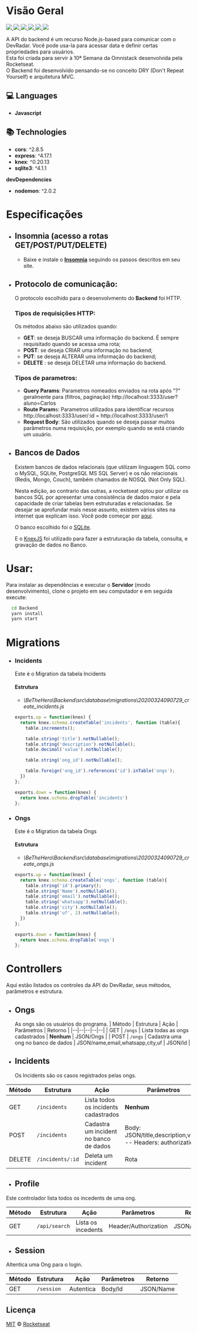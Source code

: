 
# Visão Geral
<p align="justify">
  <a aria-label="Versão do Node" href="https://github.com/nodejs/node/blob/master/doc/changelogs/CHANGELOG_V12.md#12.14.1">
    <img src="https://img.shields.io/badge/node.js@lts-12.14.1-informational?logo=Node.JS"></img>
</a>
  <a aria-label="express" href="https://github.com/expressjs/expresss">
    <img src="https://img.shields.io/badge/Express-4.17.1-informational?logo=expressjs"></img>
  </a>
  <a aria-label="cors" href="https://github.com/expressjs/expresss">
    <img src="https://img.shields.io/badge/Cors-2.8.5-informational?logo=cors"></img>
  </a>
  <a aria-label="SQLite" href="https://github.com/sqlite/sqlite">
    <img src="https://img.shields.io/badge/SQLite3-4.1.1-informational?logo=sql"></img>
  </a>
  <a aria-label="knex" href="https://github.com/Automattic/mongoose/blob/master/History.md#user-content-587--2020-01-10">
    <img src="https://img.shields.io/badge/knex.js-0.20.13-informational?logo=knex"></img>
  </a>
  <a aria-label="Dia 3 de 5" href="https://rocketseat.com.br/week-10/aulas#2">
    <img src="https://img.shields.io/badge/Dia-2-green"></img>
  </a>
</p>

A API do backend é um recurso Node.js-based para comunicar com o DevRadar. Você pode usa-la para acessar data e definir certas propriedades para usuários.  
Esta foi criada para servir à 10ª Semana da Omnistack desenvolvida pela Rocketseat.  
O Backend foi desenvolvido pensando-se no conceito DRY (Don't Repeat Yourself) e arquitetura MVC.

## :computer: Languages

- **Javascript**

## :books: Technologies

- **cors**: ^2.8.5
- **express**: ^4.17.1
- **knex**: ^0.20.13
- **sqlite3**: ^4.1.1

**devDependencies**

- **nodemon**: ^2.0.2


# Especificações
- ## Insomnia (acesso a rotas GET/POST/PUT/DELETE)
	- Baixe e instale o **[Insomnia](https://insomnia.rest/ "Insomnia")** seguindo os passos descritos em seu site.

- ## Protocolo de comunicação:
	O protocolo escolhido para o desenvolvmento do **Backend** foi HTTP.
	### Tipos de requisições HTTP:
	Os métodos abaixo são utilizados quando:

	- **GET**: se deseja BUSCAR uma informação do backend. É sempre requisitado quando se acessa uma rota;
	- **POST**: se deseja CRIAR uma informação no backend;
	- **PUT**: se deseja ALTERAR uma informação do backend;
	- **DELETE** : se deseja DELETAR uma informação do backend.

	###  Tipos de parametros:
	- **Query Params**: Parametros nomeados enviados na rota após "?" geralmente para (filtros, paginação)
		 http://localhost:3333/user?aluno=Carlos
	- **Route Param**s: Parametros utilizados para identificar recursos
		 http://localhost:3333/user/:id = http://localhost:3333/user/1
	- **Request Body**: São utilizados quando se deseja passar muitos parâmetros numa requisição, por exemplo quando se está criando um usuário.

- ## Bancos de Dados
	Existem bancos de dados relacionais (que utilizam linguagem SQL como o MySQL, SQLite, PostgreSQL MS SQL Server) e os não relacionais (Redis, Mongo, Couch), também chamados de NOSQL (Not Only SQL).

	Nesta edição, ao contrario das outras, a rocketseat optou por utilizar os bancos SQL por apresentar uma consistência de dados maior e pela capacidade de criar tabelas bem estruturadas e relacionadas. Se desejar se aprofundar mais nesse assunto, existem vários sites na internet que explicam isso. Você pode começar por [aqui](https://www.devmedia.com.br/conceitos-fundamentais-de-banco-de-dados/1649 "aqui").

	O banco escolhido foi o [SQLite](https://github.com/sqlite/sqlite "SQLite").
	
	E o [KnexJS](http://knexjs.org/ "KnexJS") foi utilizado para fazer a estruturação da tabela, consulta, e gravação de dados no Banco.


# Usar:
  Para instalar as dependências e executar o **Servidor** (modo desenvolvimento), clone o projeto em seu computador e em seguida execute:
  ```bash
    cd Backend
    yarn install
    yarn start
  ```
 # Migrations
- ### Incidents
	Este é o Migration da tabela Incidents

	#### Estrutura
	 - *\BeTheHero\Backend\src\database\migrations\20200324090729_create_incidents.js*

	```js
	exports.up = function(knex) {
	  return knex.schema.createTable('incidents', function (table){
		table.increments();

		table.string('title').notNullable();
		table.string('description').notNullable();
		table.decimal('value').notNullable();

		table.string('ong_id').notNullable();

		table.foreign('ong_id').references('id').inTable('ongs');
	  })
	};

	exports.down = function(knex) {
	  return knex.schema.dropTable('incidents')
	};
	```

- ### Ongs
	Este é o Migration da tabela Ongs

	#### Estrutura
	 - *\BeTheHero\Backend\src\database\migrations\20200324090729_create_ongs.js*

	```js
	exports.up = function(knex) {
	  return knex.schema.createTable('ongs', function (table){
		table.string('id').primary();
		table.string('Name').notNullable();
		table.string('email').notNullable();
		table.string('whatsapp').notNullable();
		table.string('city').notNullable();
		table.string('uf', 2).notNullable();
	  })
	};

	exports.down = function(knex) {
	  return knex.schema.dropTable('ongs')
	};
	```

# Controllers
Aqui estão listados os controles da API do DevRadar, seus métodos, parâmetros e estrutura.
- ## Ongs
	As ongs são os usuários do programa.
	| Método | Estrutura | Ação | Parâmetros | Retorno |
	|--|--|--|--|--|
	| GET | `/ongs` | Lista todas as ongs cadastrados | **Nenhum** | JSON/Ongs |
	| POST | `/ongs` | Cadastra uma ong no banco de dados | JSON/name,email,whatsapp,city,uf | JSON/Id |

- ## Incidents
	Os Incidents são os casos registrados pelas ongs.

| Método | Estrutura | Ação | Parâmetros | Retorno |
| ------ | ------ | ------ | ------ | ------ |
| GET | `/incidents` | Lista todos os incidents cadastrados   | **Nenhum** | JSON/Incident |
| POST | `/incidents` | Cadastra um incident no banco de dados | Body: JSON/title,description,value -- Headers: authorization| JSON/Id |
| DELETE | `/incidents/:id` | Deleta um incident | Rota                | 200 OK        |

- ## Profile
Este controlador lista todos os incedents de uma ong.

| Método | Estrutura | Ação | Parâmetros | Retorno |
| ------ | ------ | ------ | ------ | ------ |
| GET | `/api/search` | Lista os incedents | Header/Authorization | JSON/Incedents |

- ## Session
Altentica uma Ong para o login.

| Método | Estrutura | Ação | Parâmetros | Retorno |
| ------ | ------ | ------ | ------ | ------ |
| GET | `/session` | Autentica | Body/Id| JSON/Name|


## Licença

[MIT](./LICENSE) &copy; [Rocketseat](https://rocketseat.com.br/)
